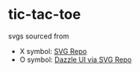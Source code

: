 # tic-tac-toe

svgs sourced from 
- X symbol: <a href="https://www.svgrepo.com/svg/12848/x-symbol">SVG Repo</a>
- O symbol: <a href="https://www.svgrepo.com/svg/532681/circle">Dazzle UI via SVG Repo</a>